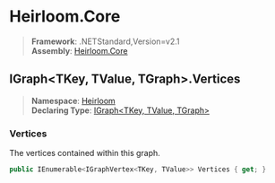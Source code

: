 # Heirloom.Core

> **Framework**: .NETStandard,Version=v2.1  
> **Assembly**: [Heirloom.Core][0]  

## IGraph\<TKey, TValue, TGraph>.Vertices

> **Namespace**: [Heirloom][0]  
> **Declaring Type**: [IGraph\<TKey, TValue, TGraph>][1]  

### Vertices

The vertices contained within this graph.

```cs
public IEnumerable<IGraphVertex<TKey, TValue>> Vertices { get; }
```

[0]: ../../../Heirloom.Core.md
[1]: ../IGraph[TKey,TValue,TGraph].md
